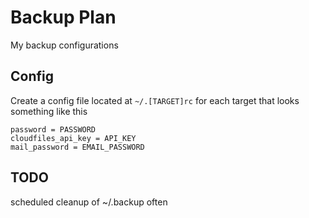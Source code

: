 # Backup Plan #

My backup configurations

## Config ##

Create a config file located at `~/.[TARGET]rc` for each target that looks something like this

    password = PASSWORD
    cloudfiles_api_key = API_KEY
    mail_password = EMAIL_PASSWORD

## TODO ##

scheduled cleanup of ~/.backup often
